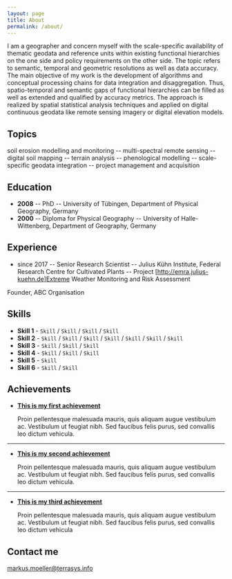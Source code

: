 ```yaml
---
layout: page
title: About
permalink: /about/
---
```


I am a geographer and concern myself with the scale-specific availability of thematic geodata and reference units within existing functional hierarchies on the one side and policy requirements on the other side. The topic refers to semantic, temporal and geometric resolutions as well as data accuracy. The main objective of my work is the development of algorithms and conceptual processing chains for data integration and disaggregation. Thus, spatio-temporal and semantic gaps of functional hierarchies can be filled as well as extended and qualified by accuracy metrics. The approach is realized by spatial statistical analysis techniques and applied on digital continuous geodata like remote sensing imagery or digital elevation models.


## Topics
soil erosion modelling and monitoring -- multi-spectral remote sensing -- digital soil mapping -- terrain analysis -- phenological modelling -- scale-specific geodata integration -- project management and acquisition

## Education
* **2008** -- PhD -- University of Tübingen, Department of Physical Geography, Germany
* **2000** -- Diploma for Physical Geography -- University of Halle-Wittenberg, Department of Geography, Germany

## Experience
* since 2017 -- Senior Research Scientist -- Julius Kühn Institute, Federal Research Centre for Cultivated Plants -- Project [http://emra.julius-kuehn.de]Extreme Weather Monitoring and Risk Assessment

Founder, ABC Organisation

## Skills

* **Skill 1** - `Skill` / `Skill` / `Skill` / `Skill`
* **Skill 2** - `Skill` / `Skill` / `Skill` / `Skill` / `Skill` / `Skill` / `Skill`
* **Skill 3** - `Skill` / `Skill` / `Skill`
* **Skill 4** - `Skill` / `Skill` / `Skill` 
* **Skill 5** - `Skill`
* **Skill 6** - `Skill` / `Skill` 
    
    
## Achievements


* [**This is my first achievement**](#) 
   
   Proin pellentesque malesuada mauris, quis aliquam augue vestibulum ac. Vestibulum ut feugiat nibh. Sed faucibus felis purus, sed convallis leo dictum vehicula.

***

* [**This is my second achievement**](#) 

    Proin pellentesque malesuada mauris, quis aliquam augue vestibulum ac. Vestibulum ut feugiat nibh. Sed faucibus felis purus, sed convallis leo dictum vehicula.

***

* [**This is my third achievement**](#) 

   Proin pellentesque malesuada mauris, quis aliquam augue vestibulum ac. Vestibulum ut feugiat nibh. Sed faucibus felis purus, sed convallis leo dictum vehicula


## Contact me

[markus.moeller@terrasys.info](mailto:markus.moeller@terrasys.info)
